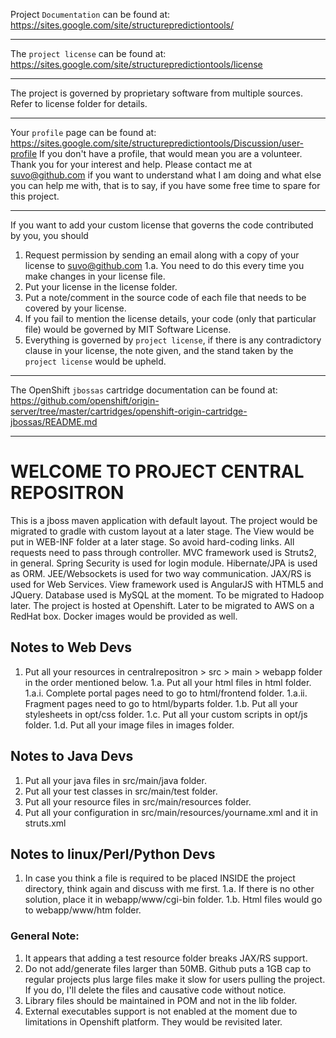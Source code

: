 Project `Documentation` can be found at:
https://sites.google.com/site/structurepredictiontools/
***
The `project license` can be found at:
https://sites.google.com/site/structurepredictiontools/license
***
The project is governed by proprietary software from multiple sources.
Refer to license folder for details.
***
Your `profile` page can be found at:
https://sites.google.com/site/structurepredictiontools/Discussion/user-profile
If you don't have a profile, that would mean you are a volunteer. Thank you for your interest and help. Please contact me at suvo@github.com if you want to understand what I am doing and what else you can help me with, that is to say, if you have some free time to spare for this project. 
 
***
If you want to add your custom license that governs the code contributed by you,
you should
1. Request permission by sending an email along with a copy of your license to suvo@github.com
1.a. You need to do this every time you make changes in your license file. 
2. Put your license in the license folder.
3. Put a note/comment in the source code of each file that needs to be covered by your license.
4. If you fail to mention the license details, your code (only that particular file) would be governed by MIT Software License.
5. Everything is governed by `project license`, if there is any contradictory clause in your license, the note given, and the stand taken by the `project license` would be upheld.  
***
The OpenShift `jbossas` cartridge documentation can be found at:
https://github.com/openshift/origin-server/tree/master/cartridges/openshift-origin-cartridge-jbossas/README.md
***

# WELCOME TO PROJECT CENTRAL REPOSITRON
This is a jboss maven application with default layout. 
The project would be migrated to gradle with custom layout at a later stage.
The View would be put in WEB-INF folder at a later stage. So avoid hard-coding links. All requests need to pass through controller.
MVC framework used is Struts2, in general. Spring Security is used for login module. Hibernate/JPA is used as ORM. JEE/Websockets is used for two way communication. JAX/RS is used for Web Services.
View framework used is AngularJS with HTML5 and JQuery.
Database used is MySQL at the moment. To be migrated to Hadoop later.
The project is hosted at Openshift. Later to be migrated to AWS on a RedHat box. Docker images would be provided as well. 

## Notes to Web Devs
1. Put all your resources in centralrepositron > src > main > webapp folder in the order mentioned below.
1.a. Put all your html files in html folder. 
1.a.i.  Complete portal pages need to go to html/frontend folder.
1.a.ii. Fragment pages need to go to html/byparts folder.
1.b. Put all your stylesheets in opt/css folder.
1.c. Put all your custom scripts in opt/js folder.
1.d. Put all your image files in images folder.

## Notes to Java Devs
1. Put all your java files in src/main/java folder.
2. Put all your test classes in src/main/test folder.
3. Put all your resource files in src/main/resources folder.
4. Put all your configuration in src/main/resources/yourname.xml and <include> it in struts.xml

## Notes to linux/Perl/Python Devs
1. In case you think a file is required to be placed INSIDE the project directory, think again and discuss with me first.
1.a. If there is no other solution, place it in webapp/www/cgi-bin folder.
1.b. Html files would go to webapp/www/htm folder. 

### General Note:
1. It appears that adding a test resource folder breaks JAX/RS support.
2. Do not add/generate files larger than 50MB. Github puts a 1GB cap to regular projects plus large files make it slow for users pulling the project. If you do, I'll delete the files and causative code without notice.
3. Library files should be maintained in POM and not in the lib folder.
4. External executables support is not enabled at the moment due to limitations in Openshift platform. They would be revisited later.
 
 



